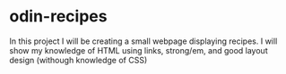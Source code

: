 # odin-recipes
In this project I will be creating a small webpage displaying recipes. I will show my knowledge of HTML using links, strong/em, and good layout design (withough knowledge of CSS)